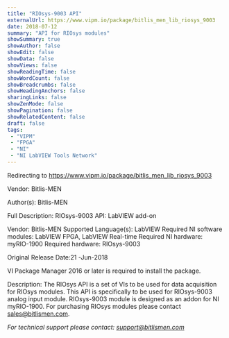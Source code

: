 ```yaml
---
title: "RIOsys-9003 API"
externalUrl: https://www.vipm.io/package/bitlis_men_lib_riosys_9003
date: 2018-07-12
summary: "API for RIOsys modules"
showSummary: true
showAuthor: false
showEdit: false
showData: false
showViews: false
showReadingTime: false
showWordCount: false
showBreadcrumbs: false
showHeadingAnchors: false
sharingLinks: false
showZenMode: false
showPagination: false
showRelatedContent: false
draft: false
tags:
 - "VIPM"
 - "FPGA"
 - "NI"
 - "NI LabVIEW Tools Network"
---
```


Redirecting to https://www.vipm.io/package/bitlis_men_lib_riosys_9003

Vendor: Bitlis-MEN

Author(s): Bitlis-MEN
 
Full Description:
RIOsys-9003 API: LabVIEW add-on

Vendor: Bitlis-MEN
Supported Language(s): LabVIEW
Required NI software modules: LabVIEW FPGA, LabVIEW Real-time
Required NI hardware: myRIO-1900
Required hardware: RIOsys-9003

Original Release Date:21 -Jun-2018

VI Package Manager 2016 or later is required to install the package.

Description:
The RIOsys API is a set of VIs to be used for data acquisition for RIOsys modules. This API is specifically to be used for RIOsys-9003 analog input module.
RIOsys-9003 module is designed as an addon for NI myRIO-1900. For purchasing RIOsys modules please contact sales@bitlismen.com.

*For technical support please contact: support@bitlismen.com*